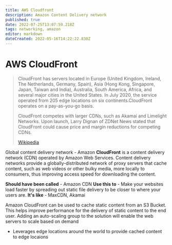 ```yaml
---
title: AWS Cloudfront
description: Amazon Content Delivery network
published: true
date: 2022-07-25T13:07:59.218Z
tags: networking, amazon
editor: markdown
dateCreated: 2022-05-16T14:22:22.830Z
---
```


# AWS CloudFront
>
> CloudFront has servers located in Europe (United Kingdom, Ireland, The Netherlands, Germany, Spain), Asia (Hong Kong, Singapore, Japan, Taiwan and India), Australia, South America, Africa, and several major cities in the United States. In July 2020, the service operated from 205 edge locations on six continents.CloudFront operates on a pay-as-you-go basis.
>
> CloudFront competes with larger CDNs, such as Akamai and Limelight Networks. Upon launch, Larry Dignan of ZDNet News stated that CloudFront could cause price and margin reductions for competing CDNs.
>
> [Wikipedia](https://en.wikipedia.org/wiki/Amazon%20CloudFront)


Global content delivery network - Amazon **CloudFront** is a content delivery network (CDN) operated by Amazon Web Services. Content delivery networks provide a globally-distributed network of proxy servers that cache content, such as web videos or other bulky media, more locally to consumers, thus improving access speed for downloading the content. 

**Should have been called** - Amazon CDN
**Use this to**  - Make your websites load faster by spreading out static file delivery to be closer to where your users are.
**It's like**  - MaxCDN, Akamai

Amazon CloudFront can be used to cache static content from an S3 Bucket. This helps improve performance for the delivery of static content to the end user. Adding an auto-scaling group to the solution will enable the web servers to scale based on demand

- Leverages edge locations around the world to provide cached content to edge locaions